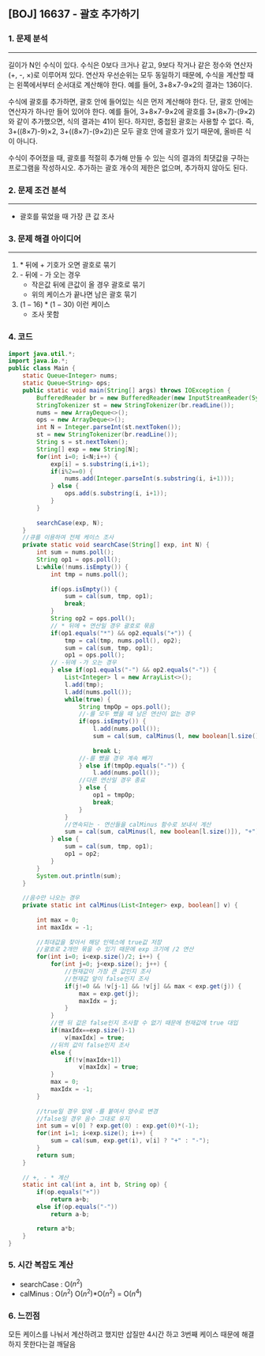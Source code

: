 ## [BOJ] 16637 - 괄호 추가하기

### 1. 문제 분석
---
길이가 N인 수식이 있다. 수식은 0보다 크거나 같고, 9보다 작거나 같은 정수와 연산자(+, -, ×)로 이루어져 있다. 연산자 우선순위는 모두 동일하기 때문에, 수식을 계산할 때는 왼쪽에서부터 순서대로 계산해야 한다. 예를 들어, 3+8×7-9×2의 결과는 136이다.

수식에 괄호를 추가하면, 괄호 안에 들어있는 식은 먼저 계산해야 한다. 단, 괄호 안에는 연산자가 하나만 들어 있어야 한다. 예를 들어, 3+8×7-9×2에 괄호를 3+(8×7)-(9×2)와 같이 추가했으면, 식의 결과는 41이 된다. 하지만, 중첩된 괄호는 사용할 수 없다. 즉, 3+((8×7)-9)×2, 3+((8×7)-(9×2))은 모두 괄호 안에 괄호가 있기 때문에, 올바른 식이 아니다.

수식이 주어졌을 때, 괄호를 적절히 추가해 만들 수 있는 식의 결과의 최댓값을 구하는 프로그램을 작성하시오. 추가하는 괄호 개수의 제한은 없으며, 추가하지 않아도 된다.

### 2. 문제 조건 분석
---
- 괄호를 묶었을 때 가장 큰 값 조사



### 3. 문제 해결 아이디어
---
1. \* 뒤에 + 기호가 오면 괄호로 묶기
2. \- 뒤에 \- 가 오는 경우
	- 작은값 뒤에 큰값이 올 경우 괄호로 묶기
	- 위의 케이스가 끝나면 남은 괄호 묶기
3. $(1-16)*(1-30)$ 이런 케이스
	- 조사 못함


### 4. 코드 
```java
import java.util.*;
import java.io.*;
public class Main {
	static Queue<Integer> nums;
	static Queue<String> ops;
	public static void main(String[] args) throws IOException {
		BufferedReader br = new BufferedReader(new InputStreamReader(System.in));
		StringTokenizer st = new StringTokenizer(br.readLine());
		nums = new ArrayDeque<>();
		ops = new ArrayDeque<>();
		int N = Integer.parseInt(st.nextToken());
		st = new StringTokenizer(br.readLine());
		String s = st.nextToken();
		String[] exp = new String[N];
		for(int i=0; i<N;i++) {
			exp[i] = s.substring(i,i+1);
			if(i%2==0) {
				nums.add(Integer.parseInt(s.substring(i, i+1)));
			} else {
				ops.add(s.substring(i, i+1));
			}
		}
		
		searchCase(exp, N);
	}
	//큐를 이용하여 전체 케이스 조사
	private static void searchCase(String[] exp, int N) {
		int sum = nums.poll();
		String op1 = ops.poll();
		L:while(!nums.isEmpty()) {
			int tmp = nums.poll();
			
			if(ops.isEmpty()) {
				sum = cal(sum, tmp, op1);
				break;
			}
			String op2 = ops.poll();
			// * 뒤에 + 연산일 경우 괄호로 묶음
			if(op1.equals("*") && op2.equals("+")) {
				tmp = cal(tmp, nums.poll(), op2);
				sum = cal(sum, tmp, op1);
				op1 = ops.poll();
			// -뒤에 -가 오는 경우
			} else if(op1.equals("-") && op2.equals("-")) {
				List<Integer> l = new ArrayList<>();
				l.add(tmp);
				l.add(nums.poll());
				while(true) {
					String tmpOp = ops.poll();
					//-를 모두 뺐을 때 남은 연산이 없는 경우
					if(ops.isEmpty()) {
						l.add(nums.poll());
						sum = cal(sum, calMinus(l, new boolean[l.size()]), "+");
						
						break L;
					//-를 뺐을 경우 계속 빼기
					} else if(tmpOp.equals("-")) {
						l.add(nums.poll());
					//다른 연산일 경우 종료
					} else {
						op1 = tmpOp;
						break;
					}
				}
				//연속되는 - 연산들을 calMinus 함수로 보내서 계산
				sum = cal(sum, calMinus(l, new boolean[l.size()]), "+");
			} else {
				sum = cal(sum, tmp, op1);
				op1 = op2;
			}
		}
		System.out.println(sum);
	}
	
	//음수만 나오는 경우
	private static int calMinus(List<Integer> exp, boolean[] v) {
		
		int max = 0;
		int maxIdx = -1;
		
		//최대값을 찾아서 해당 인덱스에 true값 저장
		//괄호로 2개만 묶을 수 있기 때문에 exp 크기에 /2 연산
		for(int i=0; i<exp.size()/2; i++) {
			for(int j=0; j<exp.size(); j++) {
				//현재값이 가장 큰 값인지 조사
				//현재값 앞이 false인지 조사
				if(j!=0 && !v[j-1] && !v[j] && max < exp.get(j)) {
					max = exp.get(j);
					maxIdx = j;
				}
			}
			//맨 뒤 값은 false인지 조사할 수 없기 때문에 현재값에 true 대입
			if(maxIdx==exp.size()-1)
				v[maxIdx] = true;
			//뒤의 값이 false인지 조사
			else {
				if(!v[maxIdx+1])
					v[maxIdx] = true;
			}
			max = 0;
			maxIdx = -1;
		}
		
		//true일 경우 앞에 -를 붙여서 양수로 변경
		//false일 경우 음수 그대로 유지
		int sum = v[0] ? exp.get(0) : exp.get(0)*(-1);
		for(int i=1; i<exp.size(); i++) {
			sum = cal(sum, exp.get(i), v[i] ? "+" : "-");
		}
		return sum;
	}
	
	// +, - * 계산
	static int cal(int a, int b, String op) {
		if(op.equals("+"))
			return a+b;
		else if(op.equals("-"))
			return a-b;

		return a*b;
	}
}

```

### 5. 시간 복잡도 계산
- searchCase : O($n^2$)
- calMinus : O($n^2$)
O($n^2$)*O($n^2$) = O($n^4$)

### 6. 느낀점
모든 케이스를 나눠서 계산하려고 했지만 삽질만 4시간 하고 3번째 케이스 때문에 해결하지 못한다는걸 깨달음
